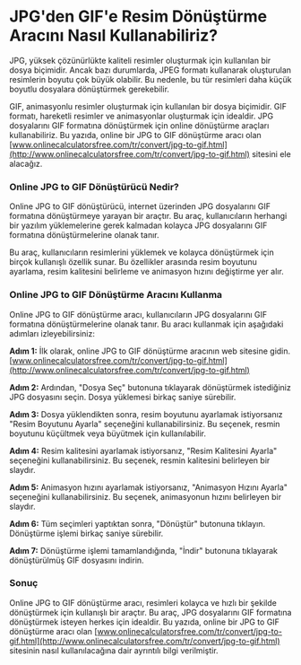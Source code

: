 JPG'den GIF'e Resim Dönüştürme Aracını Nasıl Kullanabiliriz?
============================================================

JPG, yüksek çözünürlükte kaliteli resimler oluşturmak için kullanılan bir dosya biçimidir. Ancak bazı durumlarda, JPEG formatı kullanarak oluşturulan resimlerin boyutu çok büyük olabilir. Bu nedenle, bu tür resimleri daha küçük boyutlu dosyalara dönüştürmek gerekebilir.

GIF, animasyonlu resimler oluşturmak için kullanılan bir dosya biçimidir. GIF formatı, hareketli resimler ve animasyonlar oluşturmak için idealdir. JPG dosyalarını GIF formatına dönüştürmek için online dönüştürme araçları kullanabiliriz. Bu yazıda, online bir JPG to GIF dönüştürme aracı olan [www.onlinecalculatorsfree.com/tr/convert/jpg-to-gif.html](http://www.onlinecalculatorsfree.com/tr/convert/jpg-to-gif.html) sitesini ele alacağız.

### Online JPG to GIF Dönüştürücü Nedir?

Online JPG to GIF dönüştürücü, internet üzerinden JPG dosyalarını GIF formatına dönüştürmeye yarayan bir araçtır. Bu araç, kullanıcıların herhangi bir yazılım yüklemelerine gerek kalmadan kolayca JPG dosyalarını GIF formatına dönüştürmelerine olanak tanır.

Bu araç, kullanıcıların resimlerini yüklemek ve kolayca dönüştürmek için birçok kullanışlı özellik sunar. Bu özellikler arasında resim boyutunu ayarlama, resim kalitesini belirleme ve animasyon hızını değiştirme yer alır.

### Online JPG to GIF Dönüştürme Aracını Kullanma

Online JPG to GIF dönüştürme aracı, kullanıcıların JPG dosyalarını GIF formatına dönüştürmelerine olanak tanır. Bu aracı kullanmak için aşağıdaki adımları izleyebilirsiniz:

**Adım 1:** İlk olarak, online JPG to GIF dönüştürme aracının web sitesine gidin. [www.onlinecalculatorsfree.com/tr/convert/jpg-to-gif.html](http://www.onlinecalculatorsfree.com/tr/convert/jpg-to-gif.html)

**Adım 2:** Ardından, "Dosya Seç" butonuna tıklayarak dönüştürmek istediğiniz JPG dosyasını seçin. Dosya yüklemesi birkaç saniye sürebilir.

**Adım 3:** Dosya yüklendikten sonra, resim boyutunu ayarlamak istiyorsanız "Resim Boyutunu Ayarla" seçeneğini kullanabilirsiniz. Bu seçenek, resmin boyutunu küçültmek veya büyütmek için kullanılabilir.

**Adım 4:** Resim kalitesini ayarlamak istiyorsanız, "Resim Kalitesini Ayarla" seçeneğini kullanabilirsiniz. Bu seçenek, resmin kalitesini belirleyen bir slaydır.

**Adım 5:** Animasyon hızını ayarlamak istiyorsanız, "Animasyon Hızını Ayarla" seçeneğini kullanabilirsiniz. Bu seçenek, animasyonun hızını belirleyen bir slaydır.

**Adım 6:** Tüm seçimleri yaptıktan sonra, "Dönüştür" butonuna tıklayın. Dönüştürme işlemi birkaç saniye sürebilir.

**Adım 7:** Dönüştürme işlemi tamamlandığında, "İndir" butonuna tıklayarak dönüştürülmüş GIF dosyasını indirin.

### Sonuç

Online JPG to GIF dönüştürme aracı, resimleri kolayca ve hızlı bir şekilde dönüştürmek için kullanışlı bir araçtır. Bu araç, JPG dosyalarını GIF formatına dönüştürmek isteyen herkes için idealdir. Bu yazıda, online bir JPG to GIF dönüştürme aracı olan [www.onlinecalculatorsfree.com/tr/convert/jpg-to-gif.html](http://www.onlinecalculatorsfree.com/tr/convert/jpg-to-gif.html) sitesinin nasıl kullanılacağına dair ayrıntılı bilgi verilmiştir.